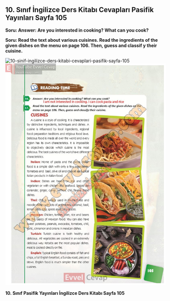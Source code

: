 ## 10. Sınıf İngilizce Ders Kitabı Cevapları Pasifik Yayınları Sayfa 105

**Soru: Answer: Are you interested in cooking? What can you cook?**

**Soru: Read the text about various cuisines. Read the ingredients of the given dishes on the menu on page 106. Then, guess and classif y their cuisine.**

![10-sinif-ingilizce-ders-kitabi-cevaplari-pasifik-sayfa-105]()![10-sinif-ingilizce-ders-kitabi-cevaplari-pasifik-sayfa-105](./image1.webp)

**10. Sınıf Pasifik Yayınları İngilizce Ders Kitabı Sayfa 105**